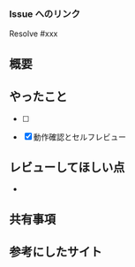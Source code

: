 ### Issue へのリンク

Resolve #xxx

## 概要

## やったこと

- [ ]
- [x] 動作確認とセルフレビュー


## レビューしてほしい点

- 


## 共有事項

## 参考にしたサイト
